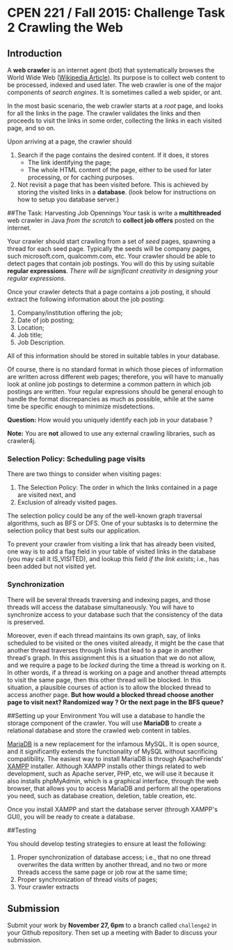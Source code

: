 **CPEN 221 / Fall 2015: Challenge Task 2**
Crawling the Web
===

## Introduction
A **web crawler** is an internet agent (bot) that systematically browses the World Wide Web ([Wikipedia Article](https://en.wikipedia.org/wiki/Web_crawler)). Its purpose is to collect web content to be processed, indexed and used later. The web crawler is one of the major components of *search engines*. It is sometimes called a web spider, or ant.

In the most basic scenario, the web crawler starts at a *root* page, and looks for all the links in the page. The crawler validates the links and then proceeds to visit the links in some order, collecting the links in each visited page, and so on. 

Upon arriving at a page, the crawler should

1. Search if the page contains the desired content. If it does, it stores
	* The link identifying the page;
	* The whole HTML content of the page, either to be used for later processing, or for caching purposes.
2. Not revisit a page that has been visited before. This is achieved by storing the visited links in a **database**. (look below for instructions on how to setup you database server.)

##The Task: Harvesting Job Opennings
Your task is write a **multithreaded** web crawler in Java *from the scratch* to **collect job offers** posted on the internet. 

Your crawler should start crawling from a set of *seed* pages, spawning a thread for each seed page. Typically the seeds will be company pages, such microsoft.com, qualcomm.com, etc. Your crawler should be able to detect pages that contain job postings. You will do this by using suitable **regular expressions**. *There will be significant creativity in designing your regular expressions*.

Once your crawler detects that a page contains a job posting, it should extract the following information about the job posting:

1. Company/institution offering the job;
2. Date of job posting;
3. Location;
4. Job title;
5. Job Description.

All of this information should be stored in suitable tables in your database.

Of course, there is no standard format in which those pieces of information are written across different web pages; therefore, you will have to manually look at online job postings to determine a common pattern in which job postings are written. Your regular expressions should be general enough to handle the format discrepancies as much as possible, while at the same time be specific enough to minimize misdetections.

**Question:** How would you uniquely identify each job in your database ? 
     
**Note:** You are **not** allowed to use any external crawling libraries, such as crawler4j.

### Selection Policy: Scheduling page visits
There are two things to consider when visiting pages:

1. The Selection Policy: The order in which the links contained in a page are visited next, and
2. Exclusion of already visited pages.

The selection policy could be any of the well-known graph traversal algorithms, such as BFS or DFS. One of your subtasks is to determine the selection policy that best suits our application.

To prevent your crawler from visiting a link that has already been visited, one way is to add a flag field in your table of visited links in the database (you may call it IS_VISITED), and lookup this field *if the link exists*; i.e., has been added but not visited yet. 

### Synchronization
There will be several threads traversing and indexing pages, and those threads will access the database simultaneously. You will have to synchronize access to your database such that the consistency of the data is preserved. 

Moreover, even if each thread maintains its own graph, say, of links scheduled to be visited or the ones visited already, it might be the case that another thread traverses through links that lead to a page in another thread's graph. In this assignment this is a situation that we do not allow, and we require a page to be *locked* during the time a thread is working on it. In other words, if a thread is working on a page and another thread attempts to visit the same page, then this other thread will be blocked. In this situation, a plausible courses of action is to allow the blocked thread to access another page. **But how would a blocked thread choose another page to visit next? Randomized way ? Or the next page in the BFS queue?**



##Setting up your Environment
You will use a database to handle the storage component of the crawler. You will use **MariaDB** to create a relational database and store the crawled web content in tables.

[MariaDB](https://mariadb.org) is a new replacement for the infamous MySQL. It is open source, and it significantly extends the functionality of MySQL without sacrificing compatibility. The easiest way to install MariaDB is through ApacheFriends' [XAMPP](https://www.apachefriends.org/index.html) installer. Although XAMPP installs other things related to web development, such as Apache server, PHP, etc, we will use it because it also installs phpMyAdmin, which is a graphical interface, through the web browser, that allows you to  access MariaDB and perform all the operations you need, such as database creation, deletion, table creation, etc.

Once you install XAMPP and start the database server (through XAMPP's GUI), you will be ready to create a database.  


##Testing

You should develop testing strategies to ensure at least the following:

1. Proper synchronization of database access; i.e., that no one thread overwrites the data written by another thread, and no two or more threads access the same page or job row at the same time; 
2. Proper synchronization of thread visits of pages;
3. Your crawler extracts   

## Submission

Submit your work by **November 27, 6pm** to a branch called `challenge2` in your Github repository. Then set up a meeting with Bader to discuss your submission.


